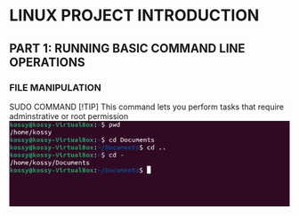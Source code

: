 #    LINUX PROJECT INTRODUCTION

## PART 1: RUNNING BASIC COMMAND LINE OPERATIONS

### FILE MANIPULATION
SUDO COMMAND 
[!TIP] This command lets you perform tasks that require adminstrative or root permission
![](linux/cd.png)


